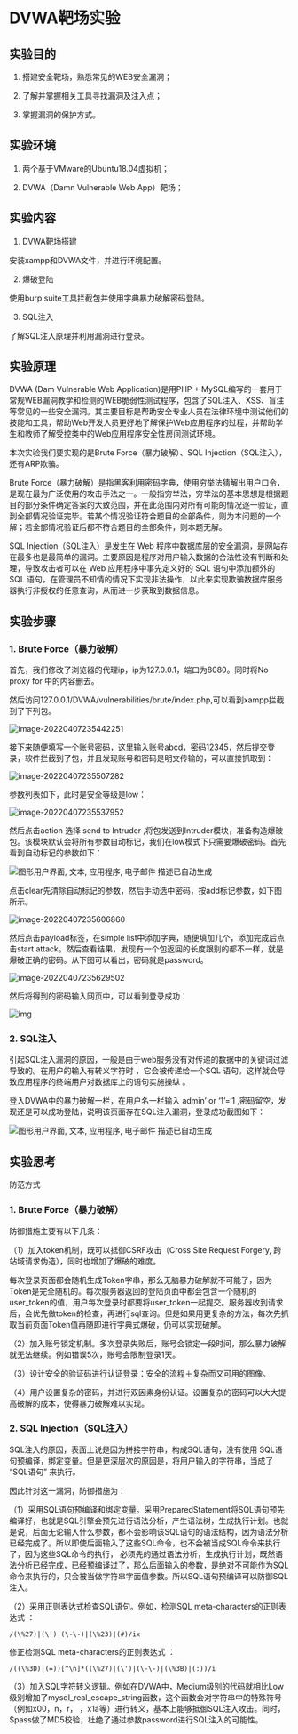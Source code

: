 # DVWA靶场实验

## 实验目的

1. 搭建安全靶场，熟悉常见的WEB安全漏洞；

2. 了解并掌握相关工具寻找漏洞及注入点；

3. 掌握漏洞的保护方式。

## 实验环境

1. 两个基于VMware的Ubuntu18.04虚拟机；

2. DVWA（Damn Vulnerable Web App）靶场；

## 实验内容

1. DVWA靶场搭建

安装xampp和DVWA文件，并进行环境配置。

2. 爆破登陆

使用burp suite工具拦截包并使用字典暴力破解密码登陆。

3. SQL注入

了解SQL注入原理并利用漏洞进行登录。

## 实验原理

DVWA (Dam Vulnerable Web Application)是用PHP + MySQL编写的一套用于常规WEB漏洞教学和检测的WEB脆弱性测试程序，包含了SQL注入、XSS、盲注等常见的一些安全漏洞。其主要目标是帮助安全专业人员在法律环境中测试他们的技能和工具，帮助Web开发人员更好地了解保护Web应用程序的过程，并帮助学生和教师了解受控类中的Web应用程序安全性房间测试环境。

本次实验我们要实现的是Brute Force（暴力破解）、SQL Injection（SQL注入），还有ARP欺骗。

Brute Force（暴力破解）是指黑客利用密码字典，使用穷举法猜解出用户口令，是现在最为广泛使用的攻击手法之一。一般指穷举法，穷举法的基本思想是根据题目的部分条件确定答案的大致范围，并在此范围内对所有可能的情况逐一验证，直到全部情况验证完毕。若某个情况验证符合题目的全部条件，则为本问题的一个解；若全部情况验证后都不符合题目的全部条件，则本题无解。

SQL Injection（SQL注入）是发生在 Web 程序中数据库层的安全漏洞，是网站存在最多也是最简单的漏洞。主要原因是程序对用户输入数据的合法性没有判断和处理，导致攻击者可以在 Web 应用程序中事先定义好的 SQL 语句中添加额外的 SQL 语句，在管理员不知情的情况下实现非法操作，以此来实现欺骗数据库服务器执行非授权的任意查询，从而进一步获取到数据信息。

## 实验步骤

### 1. Brute Force（暴力破解）

首先，我们修改了浏览器的代理ip，ip为127.0.0.1，端口为8080。同时将No proxy for 中的内容删去。

然后访问127.0.0.1/DVWA/vulnerabilities/brute/index.php,可以看到xampp拦截到了下列包。

![image-20220407235442251](https://gitee.com/bright_xu/blog-image/raw/master/202204072354382.png)

接下来随便填写一个账号密码，这里输入账号abcd，密码12345，然后提交登录，软件拦截到了包，并且发现账号和密码是明文传输的，可以直接抓取到：

![image-20220407235507282](https://gitee.com/bright_xu/blog-image/raw/master/202204072355319.png)

  参数列表如下，此时是安全等级是low：

![image-20220407235537952](https://gitee.com/bright_xu/blog-image/raw/master/202204072355993.png)

然后点击action 选择 send to Intruder ,将包发送到Intruder模块，准备构造爆破包。该模块默认会将所有参数自动标记，我们在low模式下只需要爆破密码。首先看到自动标记的参数如下：

![图形用户界面, 文本, 应用程序, 电子邮件  描述已自动生成](https://gitee.com/bright_xu/blog-image/raw/master/img/clip_image008.png)

点击clear先清除自动标记的参数，然后手动选中密码，按add标记参数，如下图所示。

![image-20220407235606860](https://gitee.com/bright_xu/blog-image/raw/master/202204072356969.png)

然后点击payload标签，在simple list中添加字典，随便填加几个，添加完成后点击start attack。然后查看结果，发现有一个包返回的长度跟别的都不一样，就是爆破正确的密码。从下图可以看出，密码就是password。

![image-20220407235629502](https://gitee.com/bright_xu/blog-image/raw/master/202204072356550.png)

然后将得到的密码输入网页中，可以看到登录成功：

![img](https://gitee.com/bright_xu/blog-image/raw/master/img/clip_image014.png)

### 2. SQL注入

引起SQL注入漏洞的原因，一般是由于web服务没有对传递的数据中的关键词过滤导致的。在用户的输入有转义字符时 ，它会被传递给一个SQL 语句。这样就会导致应用程序的终端用户对数据库上的语句实施操纵 。

登入DVWA中的暴力破解一栏，在用户名一栏输入 admin’ or ‘1’=‘1 ,密码留空，发现还是可以成功登陆，说明该页面存在SQL注入漏洞，登录成功截图如下：

![图形用户界面, 文本, 应用程序, 电子邮件  描述已自动生成](https://gitee.com/bright_xu/blog-image/raw/master/img/clip_image002.png)

## 实验思考

防范方式

### **1.** **Brute Force**（暴力破解）

防御措施主要有以下几条：

（1）加入token机制，既可以抵御CSRF攻击（Cross Site Request Forgery, 跨站域请求伪造），同时也增加了爆破的难度。

每次登录页面都会随机生成Token字串，那么无脑暴力破解就不可能了，因为Token是完全随机的。每次服务器返回的登陆页面中都会包含一个随机的user_token的值，用户每次登录时都要将user_token一起提交。服务器收到请求后，会优先做token的检查，再进行sql查询。但是如果用更复杂的方法，每次先抓取当前页面Token值再随即进行字典式爆破，仍可以实现破解。

（2）加入账号锁定机制。多次登录失败后，账号会锁定一段时间，那么暴力破解就无法继续。例如错误5次，账号会限制登录1天。

（3）设计安全的验证码进行认证登录：安全的流程＋复杂而又可用的图像。

  （4）用户设置复杂的密码，并进行双因素身份认证。设置复杂的密码可以大大提高破解的成本，使得暴力破解难以实现。

 

### **2.** **SQL Injection**（SQL注入）

SQL注入的原因，表面上说是因为拼接字符串，构成SQL语句，没有使用 SQL语句预编译，绑定变量。但是更深层次的原因是，将用户输入的字符串，当成了 “SQL语句” 来执行。

因此针对这一漏洞，防御措施为：

（1）采用SQL语句预编译和绑定变量。采用PreparedStatement将SQL语句预先编译好，也就是SQL引擎会预先进行语法分析，产生语法树，生成执行计划。也就是说，后面无论输入什么参数，都不会影响该SQL语句的语法结构，因为语法分析已经完成了。所以即使后面输入了这些SQL命令，也不会被当成SQL命令来执行了，因为这些SQL命令的执行， 必须先的通过语法分析，生成执行计划，既然语法分析已经完成，已经预编译过了，那么后面输入的参数，是绝对不可能作为SQL命令来执行的，只会被当做字符串字面值参数。所以SQL语句预编译可以防御SQL注入。

（2）采用正则表达式检查SQL语句。例如，检测SQL meta-characters的正则表达式 ：

`/(\%27)|(\')|(\-\-)|(\%23)|(#)/ix`

修正检测SQL meta-characters的正则表达式 ：

`/((\%3D)|(=))[^\n]*((\%27)|(\')|(\-\-)|(\%3B)|(:))/i`

（3）加入SQL字符转义逻辑。例如在DVWA中，Medium级别的代码就相比Low级别增加了mysql_real_escape_string函数，这个函数会对字符串中的特殊符号（例如x00，n，r， ，x1a等）进行转义，基本上能够抵御SQL注入攻击。同时，$pass做了MD5校验，杜绝了通过参数password进行SQL注入的可能性。